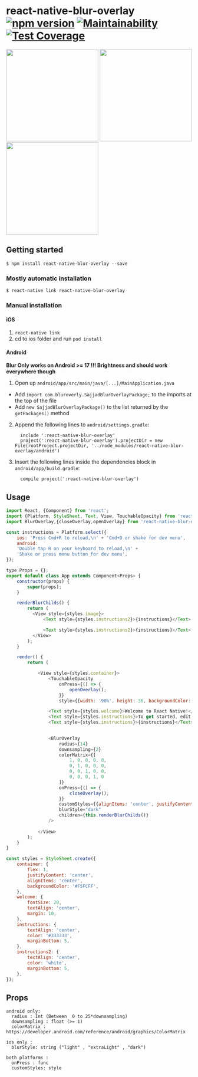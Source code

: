 
# react-native-blur-overlay [![npm version](https://img.shields.io/npm/v/react-native-blur-overlay.svg)](https://www.npmjs.com/package/react-native-blur-overlay) [![Maintainability](https://api.codeclimate.com/v1/badges/a99a88d28ad37a79dbf6/maintainability)](https://codeclimate.com/github/lvlrSajjad/react-native-blur-overlay/maintainability) [![Test Coverage](https://api.codeclimate.com/v1/badges/a99a88d28ad37a79dbf6/test_coverage)](https://codeclimate.com/github/lvlrSajjad/react-native-blur-overlay/test_coverage)


<img src="https://raw.githubusercontent.com/lvlrSajjad/react-native-blur-overlay/master/giphy.gif" width="250">   <img src="https://raw.githubusercontent.com/lvlrSajjad/react-native-blur-overlay/master/Untitled.jpg" width="250">  <img src="https://raw.githubusercontent.com/lvlrSajjad/react-native-blur-overlay/master/Untitled2.jpg" width="250">


## Getting started

`$ npm install react-native-blur-overlay --save`

### Mostly automatic installation

`$ react-native link react-native-blur-overlay`

### Manual installation


#### iOS

1. `react-native link`
2. cd to ios folder and run `pod install`


#### Android

**Blur Only works on Android >= 17 !!! Brightness and should work everywhere though**

1. Open up `android/app/src/main/java/[...]/MainApplication.java`
  - Add `import com.bluroverly.SajjadBlurOverlayPackage;` to the imports at the top of the file
  - Add `new SajjadBlurOverlayPackage()` to the list returned by the `getPackages()` method
2. Append the following lines to `android/settings.gradle`:
  	```
      include ':react-native-blur-overlay'
      project(':react-native-blur-overlay').projectDir = new File(rootProject.projectDir, '../node_modules/react-native-blur-overlay/android')

  	```
3. Insert the following lines inside the dependencies block in `android/app/build.gradle`:
  	```
      compile project(':react-native-blur-overlay')
  	```


## Usage
```javascript
import React, {Component} from 'react';
import {Platform, StyleSheet, Text, View, TouchableOpacity} from 'react-native';
import BlurOverlay,{closeOverlay,openOverlay} from 'react-native-blur-overlay';

const instructions = Platform.select({
    ios: 'Press Cmd+R to reload,\n' + 'Cmd+D or shake for dev menu',
    android:
    'Double tap R on your keyboard to reload,\n' +
    'Shake or press menu button for dev menu',
});

type Props = {};
export default class App extends Component<Props> {
    constructor(props) {
        super(props);
    }

    renderBlurChilds() {
        return (
          <View style={styles.image}>
              <Text style={styles.instructions2}>{instructions}</Text>

              <Text style={styles.instructions2}>{instructions}</Text>
          </View>
        );
    }

    render() {
        return (

            <View style={styles.container}>
                <TouchableOpacity
                    onPress={() => {
                        openOverlay();
                    }}
                    style={{width: '90%', height: 36, backgroundColor: "#03A9F4", borderRadius: 4, margin: 16}}/>

                <Text style={styles.welcome}>Welcome to React Native!</Text>
                <Text style={styles.instructions}>To get started, edit App.js</Text>
                <Text style={styles.instructions}>{instructions}</Text>
                

                <BlurOverlay
                    radius={14}
                    downsampling={2}
                    colorMatrix={[
                        1, 0, 0, 0, 0,
                        0, 1, 0, 0, 0,
                        0, 0, 1, 0, 0,
                        0, 0, 0, 1, 0
                    ]}
                    onPress={() => {
                        closeOverlay();
                    }}
                    customStyles={{alignItems: 'center', justifyContent: 'center'}}
                    blurStyle="dark"
                    children={this.renderBlurChilds()}
                />
                
            </View>
        );
    }
}

const styles = StyleSheet.create({
    container: {
        flex: 1,
        justifyContent: 'center',
        alignItems: 'center',
        backgroundColor: '#F5FCFF',
    },
    welcome: {
        fontSize: 20,
        textAlign: 'center',
        margin: 10,
    },
    instructions: {
        textAlign: 'center',
        color: '#333333',
        marginBottom: 5,
    },
    instructions2: {
        textAlign: 'center',
        color: 'white',
        marginBottom: 5,
    },
});

```
  
  
  
## Props
```
android only:
  radius : Int (Between  0 to 25*downsampling)
  downsampling : float (>= 1)
  colorMatrix : https://developer.android.com/reference/android/graphics/ColorMatrix
  
ios only : 
  blurStyle: string ("light" , "extraLight" , "dark")
	
both platforms :
  onPress : func
  customStyles: style	  
```
